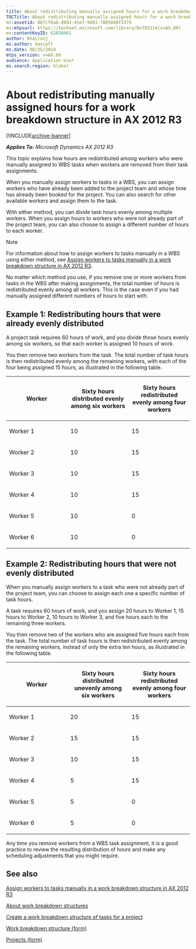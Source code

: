 ```yaml
---
title: About redistributing manually assigned hours for a work breakdown structure in AX 2012 R3
TOCTitle: About redistributing manually assigned hours for a work breakdown structure in AX 2012 R3
ms:assetid: 0b7cf6a6-d893-43ef-9481-7805848f3379
ms:mtpsurl: https://technet.microsoft.com/library/Dn783114(v=AX.60)
ms:contentKeyID: 62830461
author: Khairunj
ms.author: daxcpft
ms.date: 08/25/2014
mtps_version: v=AX.60
audience: Application User
ms.search.region: Global
---
```


# About redistributing manually assigned hours for a work breakdown structure in AX 2012 R3 


[!INCLUDE[archive-banner](includes/archive-banner.md)]


_**Applies To:** Microsoft Dynamics AX 2012 R3_

This topic explains how hours are redistributed among workers who were manually assigned to WBS tasks when workers are removed from their task assignments.

When you manually assign workers to tasks in a WBS, you can assign workers who have already been added to the project team and whose time has already been booked for the project. You can also search for other available workers and assign them to the task.

With either method, you can divide task hours evenly among multiple workers. When you assign hours to workers who were not already part of the project team, you can also choose to assign a different number of hours to each worker.


> [!NOTE]
> <P>For information about how to assign workers to tasks manually in a WBS using either method, see <A href="assign-workers-to-tasks-manually-in-a-work-breakdown-structure-in-ax-2012-r3.md">Assign workers to tasks manually in a work breakdown structure in AX 2012 R3</A>.</P>



No matter which method you use, if you remove one or more workers from tasks in the WBS after making assignments, the total number of hours is redistributed evenly among all workers. This is the case even if you had manually assigned different numbers of hours to start with.

## Example 1: Redistributing hours that were already evenly distributed

A project task requires 60 hours of work, and you divide those hours evenly among six workers, so that each worker is assigned 10 hours of work.

You then remove two workers from the task. The total number of task hours is then redistributed evenly among the remaining workers, with each of the four being assigned 15 hours, as illustrated in the following table.

<table>
<colgroup>
<col style="width: 33%" />
<col style="width: 33%" />
<col style="width: 33%" />
</colgroup>
<thead>
<tr class="header">
<th><p>Worker</p></th>
<th><p>Sixty hours distributed evenly among six workers</p></th>
<th><p>Sixty hours redistributed evenly among four workers</p></th>
</tr>
</thead>
<tbody>
<tr class="odd">
<td><p>Worker 1</p></td>
<td><p>10</p></td>
<td><p>15</p></td>
</tr>
<tr class="even">
<td><p>Worker 2</p></td>
<td><p>10</p></td>
<td><p>15</p></td>
</tr>
<tr class="odd">
<td><p>Worker 3</p></td>
<td><p>10</p></td>
<td><p>15</p></td>
</tr>
<tr class="even">
<td><p>Worker 4</p></td>
<td><p>10</p></td>
<td><p>15</p></td>
</tr>
<tr class="odd">
<td><p>Worker 5</p></td>
<td><p>10</p></td>
<td><p>0</p></td>
</tr>
<tr class="even">
<td><p>Worker 6</p></td>
<td><p>10</p></td>
<td><p>0</p></td>
</tr>
</tbody>
</table>


## Example 2: Redistributing hours that were not evenly distributed

When you manually assign workers to a task who were not already part of the project team, you can choose to assign each one a specific number of task hours.

A task requires 60 hours of work, and you assign 20 hours to Worker 1, 15 hours to Worker 2, 10 hours to Worker 3, and five hours each to the remaining three workers.

You then remove two of the workers who are assigned five hours each from the task. The total number of task hours is then redistributed evenly among the remaining workers, instead of only the extra ten hours, as illustrated in the following table.

<table>
<colgroup>
<col style="width: 33%" />
<col style="width: 33%" />
<col style="width: 33%" />
</colgroup>
<thead>
<tr class="header">
<th><p>Worker</p></th>
<th><p>Sixty hours distributed unevenly among six workers</p></th>
<th><p>Sixty hours redistributed evenly among four workers</p></th>
</tr>
</thead>
<tbody>
<tr class="odd">
<td><p>Worker 1</p></td>
<td><p>20</p></td>
<td><p>15</p></td>
</tr>
<tr class="even">
<td><p>Worker 2</p></td>
<td><p>15</p></td>
<td><p>15</p></td>
</tr>
<tr class="odd">
<td><p>Worker 3</p></td>
<td><p>10</p></td>
<td><p>15</p></td>
</tr>
<tr class="even">
<td><p>Worker 4</p></td>
<td><p>5</p></td>
<td><p>15</p></td>
</tr>
<tr class="odd">
<td><p>Worker 5</p></td>
<td><p>5</p></td>
<td><p>0</p></td>
</tr>
<tr class="even">
<td><p>Worker 6</p></td>
<td><p>5</p></td>
<td><p>0</p></td>
</tr>
</tbody>
</table>


Any time you remove workers from a WBS task assignment, it is a good practice to review the resulting distribution of hours and make any scheduling adjustments that you might require.

## See also

[Assign workers to tasks manually in a work breakdown structure in AX 2012 R3](assign-workers-to-tasks-manually-in-a-work-breakdown-structure-in-ax-2012-r3.md)

[About work breakdown structures](about-work-breakdown-structures.md)

[Create a work breakdown structure of tasks for a project](create-a-work-breakdown-structure-of-tasks-for-a-project.md)

[Work breakdown structure (form)](https://technet.microsoft.com/library/hh209089\(v=ax.60\))

[Projects (form)](https://technet.microsoft.com/library/aa585245\(v=ax.60\))

  


